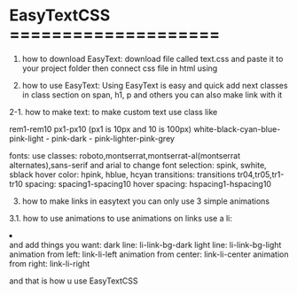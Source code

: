 # EasyTextCSS ====================
  1. how to download EasyText:
  download file called text.css and paste it to your project folder then connect css file in html using <link>
  
  2. how to use EasyText: 
  Using EasyText is easy and quick
  add next classes in class section on span, h1, p and others
  you can also make link with it
  
  2-1. how to make text:
  to make custom text use class like
  
  rem1-rem10
  px1-px10 (px1 is 10px and 10 is 100px)
  white-black-cyan-blue- pink-light - pink-dark - pink-lighter-pink-grey
  
  fonts: use classes: roboto,montserrat,montserrat-al(montserrat alternates),sans-serif and arial to change font
  selection: spink, swhite, sblack
  hover color: hpink, hblue, hcyan
  transitions: transitions tr04,tr05,tr1-tr10
  spacing: spacing1-spacing10
  hover spacing: hspacing1-hspacing10
  
  
  3. how to make links
  in easytext you can only use 3 simple animations
  
  3.1. how to use animations
  to use animations on links <a>
  use a li: <li></li>
  and add things you want: 
  dark line: li-link-bg-dark
  light line: li-link-bg-light
  animation from left: link-li-left
  animation from center: link-li-center
  animation from right: link-li-right
  
  and that is how u use EasyTextCSS
